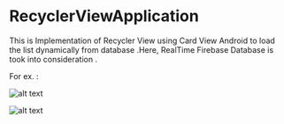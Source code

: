 # RecyclerViewApplication
This is Implementation of Recycler View using Card View Android to load the list dynamically from database .Here, RealTime Firebase Database is took into consideration .

For ex. :

![alt text](https://drive.google.com/drive/u/0/my-drive)

![alt text](https://drive.google.com/drive/u/0/my-drive)
